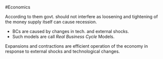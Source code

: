 #Economics 

According to them govt. should not interfere as loosening and tightening of the money supply itself can cause recession.

- BCs are caused by changes in tech. and external shocks.
- Such models are call *Real Business Cycle* Models.

Expansions and contractions are efficient operation of the economy in response to external shocks and technological changes.